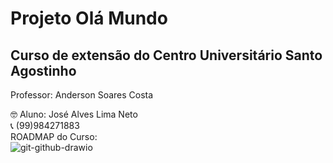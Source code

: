 # Projeto Olá Mundo

## Curso de extensão do Centro Universitário Santo Agostinho   
Professor: Anderson Soares Costa  

 :nerd_face: Aluno: José Alves Lima Neto    
  :telephone_receiver: (99)984271883  
  ROADMAP do Curso:  
 ![git-github-drawio](https://github.com/user-attachments/assets/d46725e1-871c-4b24-ae78-3f14d3879f71)

